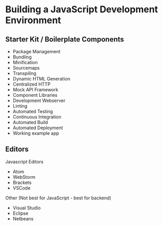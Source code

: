 # Building a JavaScript Development Environment

## Starter Kit / Boilerplate Components
* Package Management
* Bundling
* Minification
* Sourcemaps
* Transpiling
* Dynamic HTML Generation
* Centralized HTTP
* Mock API Framework
* Component Libraries
* Development Webserver
* Linting
* Automated Testing
* Continuous Integration
* Automated Build
* Automated Deployment
* Working example app

## Editors
Javascript Editors
* Atom
* WebStorm
* Brackets
* VSCode

Other (Not best for JavaScript - best for backend)
* Visual Studio
* Eclipse
* Netbeans
